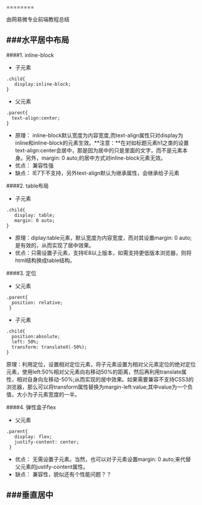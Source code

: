 ========

由网易微专业前端教程总结

###水平居中布局
------
####1. inline-block
  * 子元素

   ````
   .child{
      display:inline-block;
   }

   ````
  * 父元素

  ````
  .parent{
    text-align:center;
  }

  ````
  * 原理： inline-block默认宽度为内容宽度,而text-align属性只对display为inline和inline-block的元素生效。**注意：**在对如标题元素h1之类的设置text-align:center会居中，那是因为居中的只是里面的文字，而不是元素本身。另外，margin: 0 auto;的居中方式对inline-block元素无效。
  * 优点： 兼容性强
  * 缺点： IE7下不支持，另外text-align默认为继承属性，会继承给子元素

####2. table布局
  * 子元素

  `````
  .child{
     display: table;
     margin: 0 auto;
  }
  `````
  * 原理：diplay:table元素，默认宽度为内容宽度，而对其设置margin: 0 auto;是有效的，从而实现了居中效果。
  * 优点：只需设置子元素，支持IE8以上版本，如需支持更低版本浏览器，则将html结构换成table结构。

####3. 定位
 * 父元素

  ````
  .parent{
    position: relative;  
   }

  ````
 * 子元素

 `````
 .child{
   position:absolute;
   left: 50%;
   transform: translateX(-50%);
 }
 `````

 原理：利用定位，设置相对定位元素，将子元素设置为相对父元素定位的绝对定位元素，使用left:50%相对父元素向右移动50%的距离，然后再利用translate属性，相对自身向左移动-50%;从而实现的居中效果。如果需要兼容不支持CSS3的浏览器，那么可以将transform属性替换为margin-left:value;其中value为一个负值，大小为子元素宽度的一半。

####4. 弹性盒子flex
 * 父元素

 ````
 .parent{
    display: flex;
    justify-content: center;
  }

 ````

 * 优点： 无需设置子元素。当然，也可以对子元素设置margin: 0 auto;来代替父元素的justify-content属性。
 * 缺点： 兼容性，貌似还有个性能问题？？ 


###垂直居中
-------
